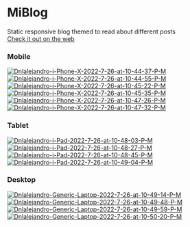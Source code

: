 # MiBlog
Static responsive blog themed to read about different posts<br>
[Check it out on the web](https://dnlalejandro.github.io/MiBlog/index.html "Check it out on the web")
### Mobile
<a href="https://ibb.co/WtQwMKx"><img src="https://i.ibb.co/xHy0B5C/Dnlalejandro-i-Phone-X-2022-7-26-at-10-44-37-P-M.jpg" alt="Dnlalejandro-i-Phone-X-2022-7-26-at-10-44-37-P-M" border="0"></a>
<a href="https://ibb.co/LP2rHr3"><img src="https://i.ibb.co/GJb9N9q/Dnlalejandro-i-Phone-X-2022-7-26-at-10-44-55-P-M.jpg" alt="Dnlalejandro-i-Phone-X-2022-7-26-at-10-44-55-P-M" border="0"></a>
<a href="https://ibb.co/SKXZ850"><img src="https://i.ibb.co/Zh6bPGK/Dnlalejandro-i-Phone-X-2022-7-26-at-10-45-22-P-M.jpg" alt="Dnlalejandro-i-Phone-X-2022-7-26-at-10-45-22-P-M" border="0"></a>
<a href="https://ibb.co/F3m2Z5V"><img src="https://i.ibb.co/wgBVGSs/Dnlalejandro-i-Phone-X-2022-7-26-at-10-45-35-P-M.jpg" alt="Dnlalejandro-i-Phone-X-2022-7-26-at-10-45-35-P-M" border="0"></a>
<a href="https://ibb.co/v1VSHBS"><img src="https://i.ibb.co/Jnm9Kd9/Dnlalejandro-i-Phone-X-2022-7-26-at-10-47-26-P-M.jpg" alt="Dnlalejandro-i-Phone-X-2022-7-26-at-10-47-26-P-M" border="0"></a>
<a href="https://ibb.co/JR8PNbZ"><img src="https://i.ibb.co/VWb8dh6/Dnlalejandro-i-Phone-X-2022-7-26-at-10-47-32-P-M.jpg" alt="Dnlalejandro-i-Phone-X-2022-7-26-at-10-47-32-P-M" border="0"></a>
### Tablet
<a href="https://ibb.co/6sfQ3KR"><img src="https://i.ibb.co/nk5pHXs/Dnlalejandro-i-Pad-2022-7-26-at-10-48-03-P-M.jpg" alt="Dnlalejandro-i-Pad-2022-7-26-at-10-48-03-P-M" border="0"></a>
<a href="https://ibb.co/z8Mm7HM"><img src="https://i.ibb.co/n3Gwn8G/Dnlalejandro-i-Pad-2022-7-26-at-10-48-27-P-M.jpg" alt="Dnlalejandro-i-Pad-2022-7-26-at-10-48-27-P-M" border="0"></a>
<a href="https://ibb.co/NS3qFmm"><img src="https://i.ibb.co/GTJDdtt/Dnlalejandro-i-Pad-2022-7-26-at-10-48-45-P-M.jpg" alt="Dnlalejandro-i-Pad-2022-7-26-at-10-48-45-P-M" border="0"></a>
<a href="https://ibb.co/x63xVTy"><img src="https://i.ibb.co/WfsmSJQ/Dnlalejandro-i-Pad-2022-7-26-at-10-49-04-P-M.jpg" alt="Dnlalejandro-i-Pad-2022-7-26-at-10-49-04-P-M" border="0"></a>
### Desktop
<a href="https://ibb.co/TvFLLjH"><img src="https://i.ibb.co/YRqZZnt/Dnlalejandro-Generic-Laptop-2022-7-26-at-10-49-14-P-M.jpg" alt="Dnlalejandro-Generic-Laptop-2022-7-26-at-10-49-14-P-M" border="0"></a>
<a href="https://ibb.co/zSvgvc9"><img src="https://i.ibb.co/wKmqmHG/Dnlalejandro-Generic-Laptop-2022-7-26-at-10-49-48-P-M.jpg" alt="Dnlalejandro-Generic-Laptop-2022-7-26-at-10-49-48-P-M" border="0"></a>
<a href="https://ibb.co/8rVtb4y"><img src="https://i.ibb.co/D9nTYgB/Dnlalejandro-Generic-Laptop-2022-7-26-at-10-49-59-P-M.jpg" alt="Dnlalejandro-Generic-Laptop-2022-7-26-at-10-49-59-P-M" border="0"></a>
<a href="https://ibb.co/FbdZx4n"><img src="https://i.ibb.co/zht9nVN/Dnlalejandro-Generic-Laptop-2022-7-26-at-10-50-20-P-M.jpg" alt="Dnlalejandro-Generic-Laptop-2022-7-26-at-10-50-20-P-M" border="0"></a>
